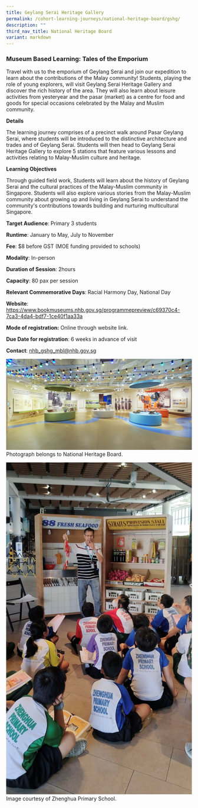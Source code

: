 ```yaml
---
title: Geylang Serai Heritage Gallery
permalink: /cohort-learning-journeys/national-heritage-board/gshg/
description: ""
third_nav_title: National Heritage Board
variant: markdown
---
```

### Museum Based Learning: Tales of the Emporium

Travel with us to the emporium of Geylang Serai and join our expedition to learn about the contributions of the Malay community! Students, playing the role of young explorers, will visit Geylang Serai Heritage Gallery and discover the rich history of the area. They will also learn about leisure activities from yesteryear and the pasar (market) as a centre for food and goods for special occasions celebrated by the Malay and Muslim community.

**Details**

The learning journey comprises of a precinct walk around Pasar Geylang Serai, where students will be introduced to the distinctive architecture and trades and of Geylang Serai. Students will then head to Geylang Serai Heritage Gallery to explore 5 stations that feature various lessons and activities relating to Malay-Muslim culture and heritage.

**Learning Objectives**

Through guided field work, Students will learn about the history of Geylang Serai and the cultural practices of the Malay-Muslim community in Singapore. Students will  also explore various stories from the Malay-Muslim community about growing up and living in Geylang Serai to understand the community's contributions towards building and nurturing multicultural Singapore.

**Target Audience**: Primary 3 students

**Runtime**: January to May, July to November

**Fee**: $8 before GST (MOE funding provided to schools)		

**Modality**: In-person
		
**Duration of Session**:  2hours 		

**Capacity**: 80 pax per session		
		
**Relevant Commemorative Days**: Racial Harmony Day, National Day	

**Website**: https://www.bookmuseums.nhb.gov.sg/programmepreview/c69370c4-7ca3-4da4-bdf7-1ce40f1aa33a

**Mode of registration:** Online through website link.

**Due Date for registration**: 6 weeks in advance of visit		
		
**Contact**: nhb_gshg_mbl@nhb.gov.sg

![](/images/tales%20of%20the%20emporium_photo_1c.jpg)
Photograph belongs to National Heritage Board.

![](/images/tales%20of%20the%20emporium_photo_2.jpg)Image courtesy of Zhenghua Primary School.
